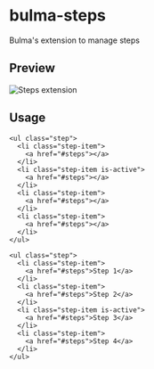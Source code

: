 # bulma-steps
Bulma's extension to manage steps


Preview
---
![Steps extension](https://img15.hostingpics.net/pics/827766ScreenShot20170719at121410.png)

Usage
---
```
<ul class="step">
  <li class="step-item">
    <a href="#steps"></a>
  </li>
  <li class="step-item is-active">
    <a href="#steps"></a>
  </li>
  <li class="step-item">
    <a href="#steps"></a>
  </li>
  <li class="step-item">
    <a href="#steps"></a>
  </li>
</ul>

<ul class="step">
  <li class="step-item">
    <a href="#steps">Step 1</a>
  </li>
  <li class="step-item">
    <a href="#steps">Step 2</a>
  </li>
  <li class="step-item is-active">
    <a href="#steps">Step 3</a>
  </li>
  <li class="step-item">
    <a href="#steps">Step 4</a>
  </li>
</ul>
